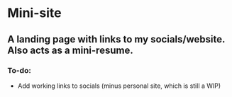 # Mini-site

## A landing page with links to my socials/website. Also acts as a mini-resume.

### To-do:
- Add working links to socials (minus personal site, which is still a WIP)
